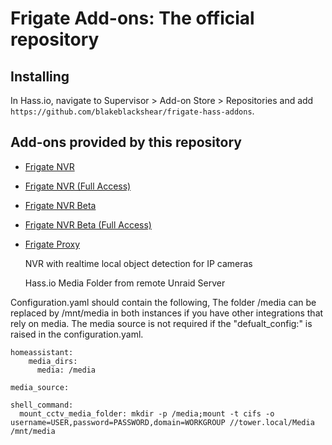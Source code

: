 # Frigate Add-ons: The official repository

## Installing
In Hass.io, navigate to Supervisor > Add-on Store > Repositories and add `https://github.com/blakeblackshear/frigate-hass-addons`.

## Add-ons provided by this repository
- [Frigate NVR](frigate/README.md)
- [Frigate NVR (Full Access)](frigate_fa/README.md)
- [Frigate NVR Beta](frigate_beta/README.md)
- [Frigate NVR Beta (Full Access)](frigate_fa_beta/README.md)
- [Frigate Proxy](frigate_proxy/README.md)

  NVR with realtime local object detection for IP cameras
  
  
  Hass.io Media Folder from remote Unraid Server
 
Configuration.yaml should contain the following, The folder /media can be replaced by /mnt/media in both instances if you have other integrations that rely  on media.
The media source is not required if the "defualt_config:" is raised in the configuration.yaml.
 
```
homeassistant:
    media_dirs:
      media: /media

media_source:

shell_command:
  mount_cctv_media_folder: mkdir -p /media;mount -t cifs -o username=USER,password=PASSWORD,domain=WORKGROUP //tower.local/Media /mnt/media
```     
    
    
 
